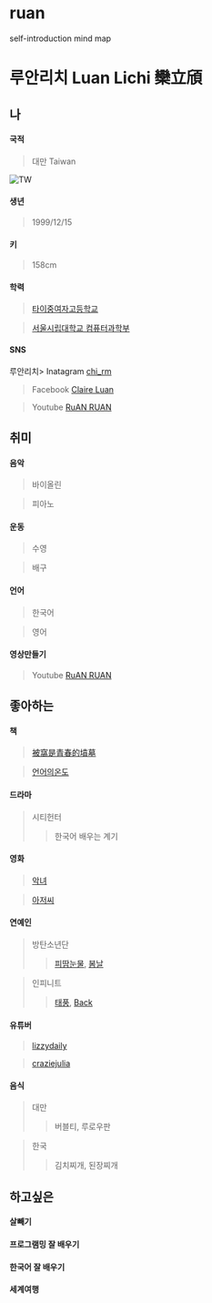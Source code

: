 # ruan
self-introduction mind map

# 루안리치 Luan Lichi 欒立頎
## 나
#### 국적
> 대만 Taiwan  

![TW](http://thefactfile-lxh7vfdm.stackpathdns.com/wp-content/uploads/2016/04/Map-of-Taiwan.png)
#### 생년
> 1999/12/15
#### 키
> 158cm
#### 학력
> [타이중여자고등학교](http://itcgs.tcgs.tc.edu.tw/tcgs/)  

> [서울시립대학교 컴퓨터과학부](http://cs.uos.ac.kr/cs/main.do)
#### SNS
루안리치> Inatagram [chi_rm](http://instagram.com/chi_rm)  

> Facebook [Claire Luan](https://www.facebook.com/profile.php?id=100001259964047)  

> Youtube [RuAN RUAN](https://www.youtube.com/channel/UCkgYuPLbCXadpVhIv9rj6og?view_as=subscriber)  

## 취미
#### 음악
> 바이올린  

> 피아노
#### 운동
> 수영  

> 배구
#### 언어
> 한국어  

> 영어
#### 영상만들기
> Youtube [RuAN RUAN](https://www.youtube.com/channel/UCkgYuPLbCXadpVhIv9rj6og?view_as=subscriber) 
## 좋아하는
#### 책
> [被窩是青春的墳墓](http://www.eslite.com/product.aspx?pgid=1001183842652379&kw=被窩是青春的墳墓&pi=0)  

> [언어의온도](http://www.kyobobook.co.kr/product/detailViewKor.laf?mallGb=KOR&barcode=9791195522125)
#### 드라마
> 시티헌터
>> 한국어 배우는 계기
#### 영화
> [악녀](https://namu.wiki/w/악녀(영화))  

> [아저씨](https://namu.wiki/w/아저씨(영화))
#### 연예인
> 방탄소년단
>> [피땀눈물](https://youtu.be/hmE9f-TEutc), [봄날](https://youtu.be/xEeFrLSkMm8)  

> 인피니트
>> [태풍](https://youtu.be/Cmhca-ROWwQ), [Back](https://youtu.be/YiiqHq_kNnU)
#### 유튜버
> [lizzydaily](https://www.youtube.com/user/MrLiz0908)  

> [craziejulia](https://www.youtube.com/channel/UCec_7OC0VlWA2i9CJz1UtyQ)
#### 음식
> 대만
>> 버블티, 루로우판  

> 한국
>> 김치찌개, 된장찌개

## 하고싶은
#### 살빼기
#### 프로그램밍 잘 배우기
#### 한국어 잘 배우기
#### 세계여행




